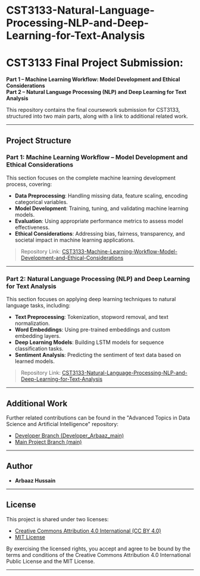 # CST3133-Natural-Language-Processing-NLP-and-Deep-Learning-for-Text-Analysis

# CST3133 Final Project Submission:  
**Part 1 – Machine Learning Workflow: Model Development and Ethical Considerations**  
**Part 2 – Natural Language Processing (NLP) and Deep Learning for Text Analysis**

This repository contains the final coursework submission for CST3133, structured into two main parts, along with a link to additional related work.

---

##  Project Structure

### Part 1: Machine Learning Workflow – Model Development and Ethical Considerations

This section focuses on the complete machine learning development process, covering:
- **Data Preprocessing**: Handling missing data, feature scaling, encoding categorical variables.
- **Model Development**: Training, tuning, and validating machine learning models.
- **Evaluation**: Using appropriate performance metrics to assess model effectiveness.
- **Ethical Considerations**: Addressing bias, fairness, transparency, and societal impact in machine learning applications.

> Repository Link: [CST3133-Machine-Learning-Workflow-Model-Development-and-Ethical-Considerations](https://github.com/arbaazhussain1/CST3133-Machine-Learning-Workflow-Model-Development-and-Ethical-Considerations)

---

### Part 2: Natural Language Processing (NLP) and Deep Learning for Text Analysis

This section focuses on applying deep learning techniques to natural language tasks, including:
- **Text Preprocessing**: Tokenization, stopword removal, and text normalization.
- **Word Embeddings**: Using pre-trained embeddings and custom embedding layers.
- **Deep Learning Models**: Building LSTM models for sequence classification tasks.
- **Sentiment Analysis**: Predicting the sentiment of text data based on learned models.

> Repository Link: [CST3133-Natural-Language-Processing-NLP-and-Deep-Learning-for-Text-Analysis](https://github.com/arbaazhussain1/CST3133-Natural-Language-Processing-NLP-and-Deep-Learning-for-Text-Analysis)

---

##  Additional Work

Further related contributions can be found in the "Advanced Topics in Data Science and Artificial Intelligence" repository:

- [Developer Branch (Developer_Arbaaz_main)](https://github.com/Chris0Jeky/CST3133-Advanced-Topics-in-Data-Science-and-Artificial-Intelligence/tree/Developer_Arbaaz_main)
- [Main Project Branch (main)](https://github.com/Chris0Jeky/CST3133-Advanced-Topics-in-Data-Science-and-Artificial-Intelligence/tree/main)

---

##  Author

- **Arbaaz Hussain**

---

##  License

This project is shared under two licenses:

- [Creative Commons Attribution 4.0 International (CC BY 4.0)](https://creativecommons.org/licenses/by/4.0/)
- [MIT License](https://opensource.org/licenses/MIT)



By exercising the licensed rights, you accept and agree to be bound by the terms and conditions of the Creative Commons Attribution 4.0 International Public License and the MIT License.

---

